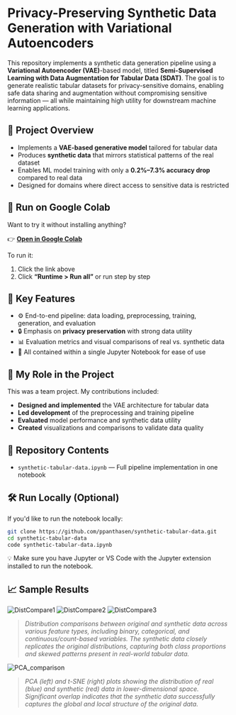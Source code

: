 # Privacy-Preserving Synthetic Data Generation with Variational Autoencoders
This repository implements a synthetic data generation pipeline using a **Variational Autoencoder (VAE)**-based model, titled **Semi-Supervised Learning with Data Augmentation for Tabular Data (SDAT)**. The goal is to generate realistic tabular datasets for privacy-sensitive domains, enabling safe data sharing and augmentation without compromising sensitive information — all while maintaining high utility for downstream machine learning applications.

## 🧠 Project Overview

- Implements a **VAE-based generative model** tailored for tabular data  
- Produces **synthetic data** that mirrors statistical patterns of the real dataset  
- Enables ML model training with only a **0.2%–7.3% accuracy drop** compared to real data  
- Designed for domains where direct access to sensitive data is restricted  


## 🔗 Run on Google Colab

Want to try it without installing anything?

👉 [**Open in Google Colab**](https://colab.research.google.com/drive/1I7UJxNT0hxkZtidL2TCAjZNv4OOXfvXg)

To run it:
1. Click the link above  
2. Click **“Runtime > Run all”** or run step by step  

## 📌 Key Features

- ⚙️ End-to-end pipeline: data loading, preprocessing, training, generation, and evaluation  
- 🔒 Emphasis on **privacy preservation** with strong data utility  
- 📊 Evaluation metrics and visual comparisons of real vs. synthetic data  
- 🧪 All contained within a single Jupyter Notebook for ease of use  

## 💼 My Role in the Project

This was a team project. My contributions included:

- **Designed and implemented** the VAE architecture for tabular data  
- **Led development** of the preprocessing and training pipeline  
- **Evaluated** model performance and synthetic data utility  
- **Created** visualizations and comparisons to validate data quality  

## 📂 Repository Contents

- `synthetic-tabular-data.ipynb` — Full pipeline implementation in one notebook 

## 🛠️ Run Locally (Optional)

If you'd like to run the notebook locally:

```bash
git clone https://github.com/ppanthasen/synthetic-tabular-data.git
cd synthetic-tabular-data
code synthetic-tabular-data.ipynb
```
💡 Make sure you have Jupyter or VS Code with the Jupyter extension installed to run the notebook.

## 📈 Sample Results
![DistCompare1](https://github.com/user-attachments/assets/c58c15de-3ee3-43b2-95ae-d9e7d1b8bc15)
![DistCompare2](https://github.com/user-attachments/assets/7acc98ac-e236-4c4c-a75a-e2c83d236f16)
![DistCompare3](https://github.com/user-attachments/assets/2d460dd2-db0c-4367-803f-efb25dfb2107)

> *Distribution comparisons between original and synthetic data across various feature types, including binary, categorical, and continuous/count-based variables. The synthetic data closely replicates the original distributions, capturing both class proportions and skewed patterns present in real-world tabular data.*

![PCA_comparison](https://github.com/user-attachments/assets/c0eb8c48-3bbe-4996-9b7c-60a6ad735fc4)


> *PCA (left) and t-SNE (right) plots showing the distribution of real (blue) and synthetic (red) data in lower-dimensional space. Significant overlap indicates that the synthetic data successfully captures the global and local structure of the original data.*

